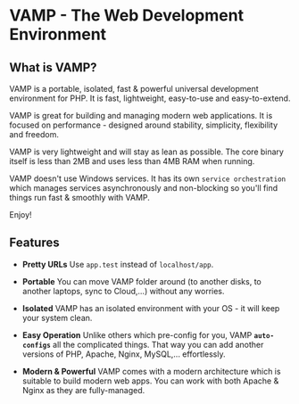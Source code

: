 # VAMP - The Web Development Environment

## What is VAMP?

VAMP is a portable, isolated, fast & powerful universal development environment for PHP. It is fast, lightweight, easy-to-use and easy-to-extend.

VAMP is great for building and managing modern web applications. It is focused on performance - designed around stability, simplicity, flexibility and freedom.

VAMP is very lightweight and will stay as lean as possible. The core binary itself is less than 2MB and uses less than 4MB RAM when running.

VAMP doesn't use Windows services. It has its own `service orchestration` which manages services asynchronously and non-blocking so you'll find things run fast & smoothly with VAMP.

Enjoy!

## Features

- **Pretty URLs**
  Use `app.test` instead of `localhost/app`.

- **Portable**
  You can move VAMP folder around (to another disks, to another laptops, sync to Cloud,...) without any worries.

- **Isolated**
  VAMP has an isolated environment with your OS - it will keep your system clean.

- **Easy Operation**
  Unlike others which pre-config for you, VAMP **`auto-configs`** all the complicated things. That way you can add another versions of PHP, Apache, Nginx, MySQL,... effortlessly.

- **Modern & Powerful**
  VAMP comes with a modern architecture which is suitable to build modern web apps. You can work with both Apache & Nginx as they are fully-managed.
